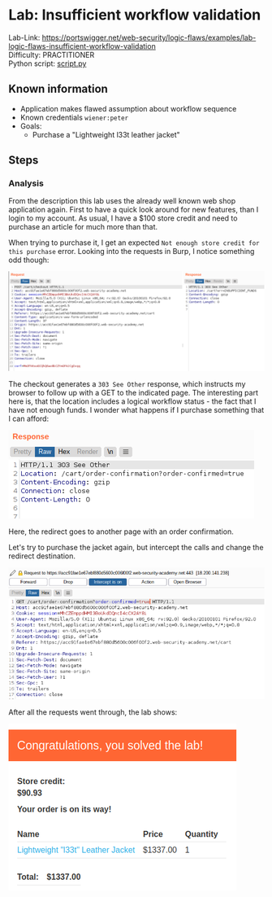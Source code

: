 # Lab: Insufficient workflow validation

Lab-Link: <https://portswigger.net/web-security/logic-flaws/examples/lab-logic-flaws-insufficient-workflow-validation>  
Difficulty: PRACTITIONER  
Python script: [script.py](script.py)  

## Known information

- Application makes flawed assumption about workflow sequence
- Known credentials `wiener:peter`
- Goals:
  - Purchase a "Lightweight l33t leather jacket"

## Steps

### Analysis

From the description this lab uses the already well known web shop application again. First to have a quick look around for new features, than I login to my account. As usual, I have a \$100 store credit and need to purchase an article for much more than that.

When trying to purchase it, I get an expected `Not enough store credit for this purchase` error. Looking into the requests in Burp, I notice something odd though:

![303_see_other](img/303_see_other.png)

The checkout generates a `303 See Other` response, which instructs my browser to follow up with a GET to the indicated page. The interesting part here is, that the location includes a logical workflow status - the fact that I have not enough funds. I wonder what happens if I purchase something that I can afford:

![303_sufficient_funds](img/303_sufficient_funds.png)

Here, the redirect goes to another page with an order confirmation.

Let's try to purchase the jacket again, but intercept the calls and change the redirect destination.

![changed_destination](img/changed_destination.png)

After all the requests went through, the lab shows:

![success](img/success.png)
